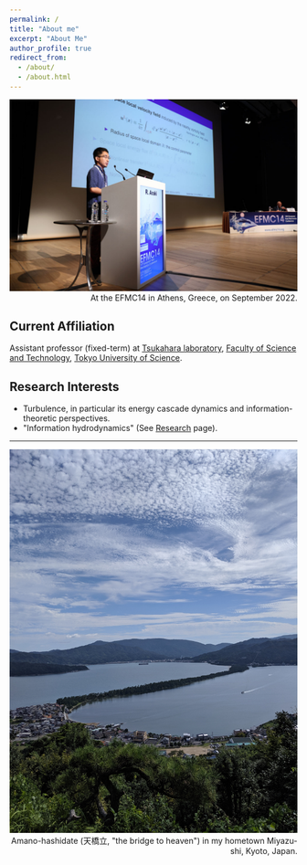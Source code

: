 ```yaml
---
permalink: /
title: "About me"
excerpt: "About Me"
author_profile: true
redirect_from:
  - /about/
  - /about.html
---
```


<div style="text-align:center">
<img src='/images/202209_EFMC14.JPG' width="700">
</div>

<div style="text-align:right;">
At the EFMC14 in Athens, Greece, on September 2022.
</div>

## Current Affiliation

Assistant professor (fixed-term) at [Tsukahara laboratory](https://www.rs.tus.ac.jp/~t2lab/index.html), [Faculty of Science and Technology](https://dept.tus.ac.jp/st/), [Tokyo University of Science](https://www.tus.ac.jp/en/).

## Research Interests

- Turbulence, in particular its energy cascade dynamics and information-theoretic perspectives.
- "Information hydrodynamics" (See [Research](https://ryo-araki.github.io/research) page).

----

<div style="text-align: center;">
<img src='/images/Amanohashidate.jpg' width="600">
</div>

<div style="text-align: right;">
Amano-hashidate (天橋立, "the bridge to heaven") in my hometown Miyazu-shi, Kyoto, Japan.
</div>
